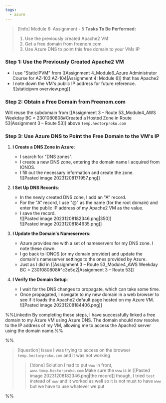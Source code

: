 ```yaml
---
tags:
  - azure
---
```

> [!info] Module 6: Assignment - 5
> **Tasks To Be Performed:** 
> 1. Use the previously created Apache2 VM 
> 2. Get a free domain from freenom.com 
> 3. Use Azure DNS to point this free domain to your VMs IP

### Step 1: Use the Previously Created Apache2 VM
- I use "StaticIPVM" from [[Assignment 4_Module6_Azure Administrator Course for AZ-103 AZ-104|Assignment 4: Module 6]] that has Apache2
- I note down the VM's public IP address for future reference.
  <br>![[staticipvm overview.png]]
### Step 2: Obtain a Free Domain from Freenom.com

Will reuse the subdomain from [[Assignment 3 – Route 53_Module4_AWS Weekday BC = 2301080808#Created a Hosted Zone in Route 53|Assignment 3 – Route 53]] above `temp.hectorproko.com`

### Step 3: Use Azure DNS to Point the Free Domain to the VM's IP

1. **I Create a DNS Zone in Azure**:
    
    - I search for "DNS zones".
    - I create a new DNS zone, entering the domain name I acquired from IONOS.
    - I fill out the necessary information and create the zone.
      <br>![[Pasted image 20231208171957.png]]
2. **I Set Up DNS Records**:
    
    - In the newly created DNS zone, I add an "A" record.
    - For the "A" record, I use "@" as the name (for the root domain) and enter the public IP address of my Apache2 VM as the value.
    - I save the record.
      <br>![[Pasted image 20231208182346.png|350]]
      <br>![[Pasted image 20231208184635.png]]
1. **I Update the Domain's Nameservers**:
    
    - Azure provides me with a set of nameservers for my DNS zone. I note these down.
    - I go back to IONOS (or my domain provider) and update the domain's nameserver settings to the ones provided by Azure.
     - Just as I did in [[Assignment 3 – Route 53_Module4_AWS Weekday BC = 2301080808#^c3e5c2|Assignment 3 – Route 53]] 
4. **I Verify the Domain Setup**:
    
    - I wait for the DNS changes to propagate, which can take some time.
    - Once propagated, I navigate to my new domain in a web browser to see if it loads the Apache2 default page hosted on my Azure VM.
      <br>![[Pasted image 20231208184406.png]]


%%Linkedin
By completing these steps, I have successfully linked a free domain to my Azure VM using Azure DNS. The domain should now resolve to the IP address of my VM, allowing me to access the Apache2 server using the domain name.%%


%%
> [!question] Issue
> I was trying to access on the browser `temp.hectorproko.com` and it was not working
> 
> > [!done] Solution
> > I had to put `www` in front, `www.temp.hectorproko.com`
> > Make sure the `www` is in [[Pasted image 20231208182346.png|the record]] though, I tried `test` instead of `www` and it worked as well so it is not must to have `www` but we have to use whatever we put
> > 
> 

%%